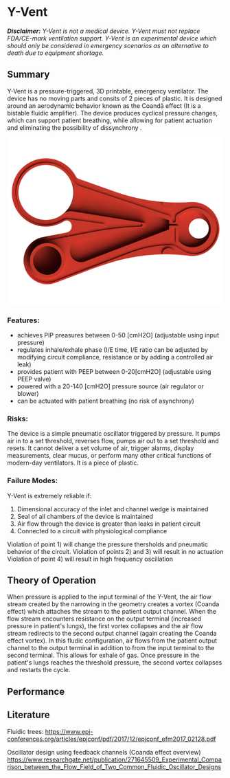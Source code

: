 # Y-Vent
 
***Disclaimer:** Y-Vent is not a medical device. Y-Vent must not replace FDA/CE-mark ventilation support. Y-Vent is an experimental device which should only be considered in emergency scenarios as an alternative to death due to equipment shortage.*


## Summary

Y-Vent is a pressure-triggered, 3D printable, emergency ventilator. The device has no moving parts and consits of 2 pieces of plastic. It is designed around an aerodynamic behavior known as the Coandă effect (It is a bistable fluidic amplifier). The device produces cyclical pressure changes, which can support patient breathing, while allowing for patient actuation and eliminating the possibility of dissynchrony .

![YVENT](https://github.com/MSwoboda/yvent/blob/master/images/noBG.png?raw=true "Y-Vent Inside")


### Features:

- achieves PIP preasures between 0-50 [cmH2O] (adjustable using input pressure)
- regulates inhale/exhale phase (I/E time, I/E ratio can be adjusted by modifying circuit compliance, resistance or by adding a controlled air leak)
- provides patient with PEEP between 0-20[cmH2O] (adjustable using PEEP valve)
- powered with a 20-140 [cmH2O] pressure source (air regulator or blower)  
- can be actuated with patient breathing (no risk of asynchrony)
 
### Risks:

The device is a simple pneumatic oscillator triggered by pressure. It pumps air in to a set threshold, reverses flow, pumps air out to a set threshold and resets. It cannot deliver a set volume of air, trigger alarms, display measurements, clear mucus, or perform many other critical functions of modern-day ventilators. It is a piece of plastic.

### Failure Modes:

Y-Vent is extremely reliable if:
1) Dimensional accuracy of the inlet and channel wedge is maintained
2) Seal of all chambers of the device is maintained
3) Air flow through the device is greater than leaks in patient circuit
4) Connected to a circuit with physiological compliance

Violation of point 1) will change the pressure thersholds and pneumatic behavior of the circuit.
Violation of points 2) and 3) will result in no actuation 
Violation of point 4) will result in high frequency oscillation

## Theory of Operation

When pressure is applied to the input terminal of the Y-Vent, the air flow stream created by the narrowing in the geometry creates a vortex (Coanda effect) which attaches the stream to the patient output channel. When the flow stream encounters resistance on the output terminal (increased pressure in patient's lungs), the first vortex collapses and the air flow stream redirects to the second output channel (again creating the Coanda effect vortex). In this fludic configuration, air flows from the patient output channel to the output terminal in addition to from the input terminal to the second terminal. This allows for exhale of gas. Once pressure in the patient's lungs reaches the threshold pressure, the second vortex collapses and restarts the cycle.

## Performance


## Literature

Fluidic trees: https://www.epj-conferences.org/articles/epjconf/pdf/2017/12/epjconf_efm2017_02128.pdf

Oscillator design using feedback channels (Coanda effect overview)
https://www.researchgate.net/publication/271645509_Experimental_Comparison_between_the_Flow_Field_of_Two_Common_Fluidic_Oscillator_Designs






